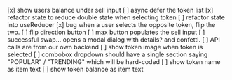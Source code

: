 [x] show users balance under sell input
[ ] async defer the token list
[x] refactor state to reduce double state when selecting token
[ ] refactor state into useReducer
[x] bug when a user selects the opposite token, flip the two.
[ ] flip direction button
[ ] max button populates the sell input
[ ] successful swap... opens a modal dialog with details? and confetti.
[ ] API calls are from our own backend
[ ] show token image when token is selected
[ ] combobox dropdown should have a single section saying "POPULAR" / "TRENDING" which will be hard-coded
[ ] show token name as item text
[ ] show token balance as item text
